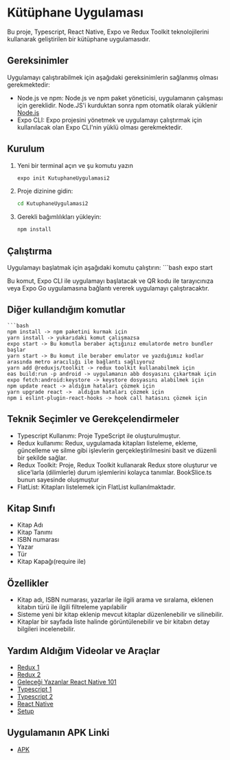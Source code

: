 # Kütüphane Uygulaması

Bu proje, Typescript, React Native, Expo ve Redux Toolkit teknolojilerini kullanarak geliştirilen bir kütüphane uygulamasıdır.

## Gereksinimler

Uygulamayı çalıştırabilmek için aşağıdaki gereksinimlerin sağlanmış olması gerekmektedir:

- Node.js ve npm: Node.js ve npm paket yöneticisi, uygulamanın çalışması için gereklidir. Node.JS'i kurduktan sonra npm otomatik olarak yüklenir   
  [Node.js](https://nodejs.org/)
- Expo CLI: Expo projesini yönetmek ve uygulamayı çalıştırmak için kullanılacak olan Expo CLI'nin yüklü olması gerekmektedir.

## Kurulum

1. Yeni bir terminal açın ve şu komutu yazın

    ```bash
    expo init KutuphaneUygulamasi2


2. Proje dizinine gidin:

   ```bash
   cd KutuphaneUygulamasi2

3. Gerekli bağımlılıkları yükleyin:

    ```bash
    npm install


## Çalıştırma
Uygulamayı başlatmak için aşağıdaki komutu çalıştırın:
       ```bash
       expo start

Bu komut, Expo CLI ile uygulamayı başlatacak ve QR kodu ile tarayıcınıza veya Expo Go uygulamasına bağlantı vererek uygulamayı çalıştıracaktır.

## Diğer kullandığım komutlar
    ```bash
    npm install -> npm paketini kurmak için
    yarn install -> yukarıdaki komut çalışmazsa
    expo start -> Bu komutla beraber açtığınız emulatorde metro bundler başlar
    yarn start -> Bu komut ile beraber emulator ve yazdığımız kodlar arasında metro aracılığı ile bağlantı sağlıyoruz
    yarn add @reduxjs/toolkit -> redux toolkit kullanabilmek için
    eas build:run -p android -> uygulamanın abb dosyasını çıkartmak için
    expo fetch:android:keystore -> keystore dosyasını alabilmek için
    npm update react -> aldığım hataları çözmek için
    yarn upgrade react ->  aldığım hataları çözmek için
    npm i eslint-plugin-react-hooks -> hook call hatasını çözmek için
    
## Teknik Seçimler ve Gerekçelendirmeler
- Typescript Kullanımı: Proje TypeScript ile oluşturulmuştur.
- Redux kullanımı: Redux, uygulamada kitapları listeleme, ekleme, güncelleme ve silme gibi işlevlerin gerçekleştirilmesini basit ve düzenli bir şekilde sağlar.
- Redux Toolkit: Proje, Redux Toolkit kullanarak Redux store oluşturur ve slice'larla (dilimlerle) durum işlemlerini kolayca tanımlar. BookSlice.ts bunun sayesinde 
  oluşmuştur
- FlatList: Kitapları listelemek için FlatList kullanılmaktadır.

## Kitap Sınıfı
- Kitap Adı
- Kitap Tanımı
- ISBN numarası
- Yazar
- Tür
- Kitap Kapağı(require ile)

## Özellikler
- Kitap adı, ISBN numarası, yazarlar ile ilgili arama ve sıralama, eklenen kitabın türü ile ilgili filtreleme yapılabilir 
- Sisteme yeni bir kitap eklenip mevcut kitaplar düzenlenebilir ve silinebilir.
- Kitaplar bir sayfada liste halinde görüntülenebilir ve bir kitabın detay bilgileri incelenebilir.
## Yardım Aldığım Videolar ve Araçlar
- [Redux 1](https://www.youtube.com/watch?v=4gQT69mga2Q)
- [Redux 2](https://www.youtube.com/watch?v=y13lq_8oDnk)
- [Geleceği Yazanlar React Native 101](https://gelecegiyazanlar.turkcell.com.tr/konu/egitim/react-native-101)
- [Typescript 1](https://www.youtube.com/watch?v=H8qOotIAaEA)
- [Typescript 2](https://www.youtube.com/watch?v=JaaTll3ukLw&t=1750s)
- [React Native](https://reactnative.dev/docs/components-and-apis)
- [Setup](https://reactnative.dev/docs/environment-setup)

## Uygulamanın APK Linki
- [APK](https://drive.google.com/file/d/1Hug6nOyjZSVMRvfo6JRtMXvSsLMCSAPq/view?usp=sharing)
  
